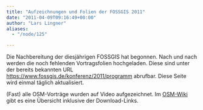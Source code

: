 ```yaml
---
title: "Aufzeichnungen und Folien der FOSSGIS 2011"
date: "2011-04-09T09:16:49+00:00"
author: "Lars Lingner"
aliases:
  - "/node/125"

---
```


<p>Die Nachbereitung der diesjährigen FOSSGIS hat begonnen. Nach und nach werden die noch fehlenden Vortragsfolien hochgeladen. Diese sind unter der bereits bekannten URL <a href="https://www.fossgis.de/konferenz/2011/programm/">https://www.fossgis.de/konferenz/2011/programm</a> abrufbar. Diese Seite wird einmal täglich aktualisiert.</p>
<p>(Fast) alle OSM-Vorträge wurden auf Video aufgezeichnet. Im <a href="https://wiki.openstreetmap.org/wiki/FOSSGIS_2011">OSM-Wiki</a> gibt es eine &Uuml;bersicht inklusive der Download-Links.</p>
